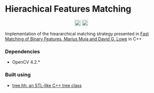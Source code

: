 # Hierachical Features Matching
<p align="center">
    <img src="https://travis-ci.com/pagmatt/bin-features-matching.svg?branch=master"
        height="20">
    <img src="https://img.shields.io/badge/License-GPL%20v3-yellow.svg"
        height="20">
</p>

Implementation of the hieararchical matching strategy presented in [Fast Matching of Binary Features, Marius Muja and David G. Lowe](https://www.cs.ubc.ca/~lowe/papers/12mujaCRV.pdf) in C++
### Dependencies
* OpenCV 4.2.*

### Built using
* [tree.hh: an STL-like C++ tree class](https://github.com/kpeeters/tree.hh)
